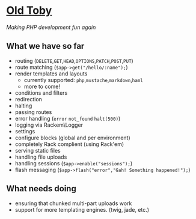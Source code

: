 # [Old Toby](http://www.youtube.com/watch?v=YAZpjWZRNAc)

_Making PHP development fun again_

## What we have so far

 - routing (`DELETE`,`GET`,`HEAD`,`OPTIONS`,`PATCH`,`POST`,`PUT`)
 - route matching (`$app->get("/hello/:name");`)
 - render templates and layouts
 	 - currently supported: `php`,`mustache`,`markdown`,`haml`
 	 - more to come!
 - conditions and filters
 - redirection
 - halting
 - passing routes
 - error handling (`error` `not_found` `halt(500)`)
 - logging via Rackem\Logger
 - settings
 - configure blocks (global and per environment)
 - completely Rack complient (using Rack'em)
 - serving static files
 - handling file uploads
 - handling sessions (`$app->enable("sessions");`)
 - flash messaging (`$app->flash("error","Gah! Something happened!");`)
 
## What needs doing

 - ensuring that chunked multi-part uploads work
 - support for more templating engines. (twig, jade, etc.)